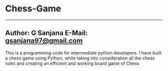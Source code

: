 # Chess-Game
-------------------
Author: G Sanjana
E-Mail: gsanjana97@gmail.com
-------------------
This is a programming code for intermediate python developers. I have built a chess game using Python, while taking into consideration all the chess rules and creating an efficient and working board game of Chess 
